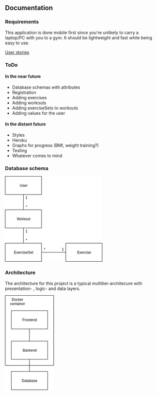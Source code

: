 ## Documentation

### Requirements

This application is done mobile first since you're unlikely to carry a laptop/PC with you to a gym. It should be lightweight and fast while being easy to use. 

[User stories](https://github.com/ollikehy/jafa/blob/master/documentation/userstories.md)

### ToDo

#### In the near future

* Database schemas with attributes
* Registration
* Adding exercises
* Adding workouts
* Adding exerciseSets to workouts
* Adding values for the user

#### In the distant future

* Styles
* Heroku
* Graphs for progress (BMI, weight training?)
* Testing
* Whatever comes to mind

### Database schema

![Database schema](https://github.com/ollikehy/jafa/blob/master/documentation/dbschema.png)

### Architecture

The architecture for this project is a typical multitier-architecure with presentation- , logic- and data layers.

![Architectural schema](https://github.com/ollikehy/jafa/blob/master/documentation/architecture.png)